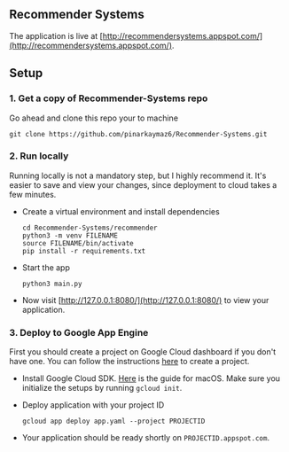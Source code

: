 ## Recommender Systems

The application is live at [http://recommendersystems.appspot.com/](http://recommendersystems.appspot.com/).

## Setup

### 1. Get a copy of Recommender-Systems repo
Go ahead and clone this repo your to machine

```shell
git clone https://github.com/pinarkaymaz6/Recommender-Systems.git
```

### 2. Run locally 
Running locally is not a mandatory step, but I highly recommend it. It's easier to save and view your changes, since deployment to cloud takes a few minutes.
- Create a virtual environment and install dependencies
    ```shell
    cd Recommender-Systems/recommender
    python3 -m venv FILENAME
    source FILENAME/bin/activate
    pip install -r requirements.txt
    ```
- Start the app
    ```shell
    python3 main.py
    ``` 
- Now visit [http://127.0.0.1:8080/](http://127.0.0.1:8080/) to view your application.

### 3. Deploy to Google App Engine
First you should create a project on Google Cloud dashboard if you don't have one. You can follow the instructions [here](https://cloud.google.com/resource-manager/docs/creating-managing-projects#creating_a_project?hl=en-GB) to create a project. 
- Install Google Cloud SDK. [Here](https://cloud.google.com/sdk/docs/quickstart-macos) is the guide for macOS. Make sure you initialize the setups by running `gcloud init`.

- Deploy application with your project ID
    ```shell
    gcloud app deploy app.yaml --project PROJECTID
    ```

- Your application should be ready shortly on `PROJECTID.appspot.com`.